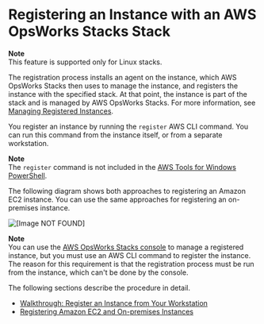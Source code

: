 # Registering an Instance with an AWS OpsWorks Stacks Stack<a name="registered-instances-register"></a>

**Note**  
This feature is supported only for Linux stacks\.

The registration process installs an agent on the instance, which AWS OpsWorks Stacks then uses to manage the instance, and registers the instance with the specified stack\. At that point, the instance is part of the stack and is managed by AWS OpsWorks Stacks\. For more information, see [Managing Registered Instances](registered-instances-manage.md)\.

You register an instance by running the `register` AWS CLI command\. You can run this command from the instance itself, or from a separate workstation\. 

**Note**  
The `register` command is not included in the [AWS Tools for Windows PowerShell](http://docs.aws.amazon.com/powershell/latest/userguide/pstools-welcome.html)\.

The following diagram shows both approaches to registering an Amazon EC2 instance\. You can use the same approaches for registering an on\-premises instance\.

![\[Image NOT FOUND\]](http://docs.aws.amazon.com/opsworks/latest/userguide/images/on-prem-provision.png)

**Note**  
You can use the [AWS OpsWorks Stacks console](https://console.aws.amazon.com/opsworks/) to manage a registered instance, but you must use an AWS CLI command to register the instance\. The reason for this requirement is that the registration process must be run from the instance, which can't be done by the console\.

The following sections describe the procedure in detail\.


+ [Walkthrough: Register an Instance from Your Workstation](registered-instances-register-walkthrough.md)
+ [Registering Amazon EC2 and On\-premises Instances](registered-instances-register-registering.md)